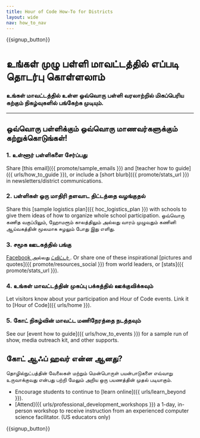 ```yaml
---
title: Hour of Code How-To for Districts
layout: wide
nav: how_to_nav
---
```


{{signup_button}}

# உங்கள் முழு பள்ளி மாவட்டத்தில் எப்படி தொடர்பு கொள்ளலாம்

### உங்கள் மாவட்டத்தில் உள்ள ஒவ்வொரு பள்ளி வரலாற்றில் மிகப்பெரிய கற்கும் நிகழ்வுகளில் பங்கேற்க முடியும்.

* * *

## ஒவ்வொரு பள்ளிக்கும் ஒவ்வொரு மாணவர்களுக்கும் கற்றுக்கொடுங்கள்!

### 1. உள்ளூர் பள்ளிகளை சேர்ப்பது

Share [this email]({{ promote/sample_emails }}) and [teacher how to guide]({{ urls/how_to_guide }}), or include a [short blurb]({{ promote/stats_url }}) in newsletters/district communications. <br />

### 2. பள்ளிகள் ஒரு மாதிரி தளவாட திட்டத்தை வழங்குதல்

Share this [sample logistics plan]({{ hoc_logistics_plan }}) with schools to give them ideas of how to organize whole school participation. ஒவ்வொரு கணித வகுப்பிலும், ஹோமரூம் காலத்திலும் அல்லது வாரம் முழுவதும் கணினி ஆய்வகத்தின் மூலமாக சுழலும் போது இது எளிது.

### 3. சமூக ஊடகத்தில் பங்கு

[ Facebook ](https://www.facebook.com/sharer/sharer.php?u=http%3A%2F%2Fhourofcode.com%2Fus) அல்லது <a href = "https க்கு அனுப்பு ?: //twitter.com/intent/tweet url = http% 3A% 2F% 2Fhourofcode.com amp; உரை = நான்% 27m% 20participating% 20in% 20this% 20year% 27s% 20% 23HourOfCode% 2C% 20are% 20you% 3F % 20% 40codeorg amp; original_referer = https ஐப்% 3A% 2F% 2Fwww.google.com% 2Furl% 3Fq% 3Dhttps% 253A% 252F% 252Ftwitter.com% 252Fshare% 253Fhashtags% 253D% 2526amp% 253Brelated% 253Dcodeorg% 2526amp% 253Btext% 253DI % 252527m% 252Bparticipating% 252Bin% 252Bthis% 252Byear% 252527s% 252B% 252523HourOfCode% 25252C% 252Bare% 252Byou% 25253F% 252B% 252540codeorg% 2526amp% 253Burl% 253Dhttp% 25253A% 25252F% 25252Fhourofcode.com% 26sa% 3DD% 26sntz% 3D1 % 26usg% 3DAFQjCNE1GLTUbKZfMlEh9Aj5w0iswz6PYQ amp; தொடர்பான = codeorg amp; ஹாஷ்டேக்குகளைச் = "> ட்விட்டர் </a>. Or share one of these inspirational [pictures and quotes]({{ promote/resources_social }}) from world leaders, or [stats]({{ promote/stats_url }}).

### 4. உங்கள் மாவட்டத்தின் முகப்பு பக்கத்தில் ஊக்குவிக்கவும்

Let visitors know about your participation and Hour of Code events. Link it to [Hour of Code]({{ urls/home }}).

### 5. கோட் நிகழ்வின் மாவட்ட மணிநேரத்தை நடத்தவும்

See our [event how to guide]({{ urls/how_to_events }}) for a sample run of show, media outreach kit, and other supports.

## கோட் ஆஃப் ஹவர் என்ன ஆனது?

தொழில்நுட்பத்தின் வேலைகள் மற்றும் மென்பொருள் பயன்பாடுகளை எவ்வாறு உருவாக்குவது என்பது பற்றி மேலும் அறிய ஒரு பயணத்தின் முதல் படியாகும்.

- Encourage students to continue to [learn online]({{ urls/learn_beyond }}).
- [Attend]({{ urls/professional_development_workshops }}) a 1-day, in-person workshop to receive instruction from an experienced computer science facilitator. (US educators only)

{{signup_button}}